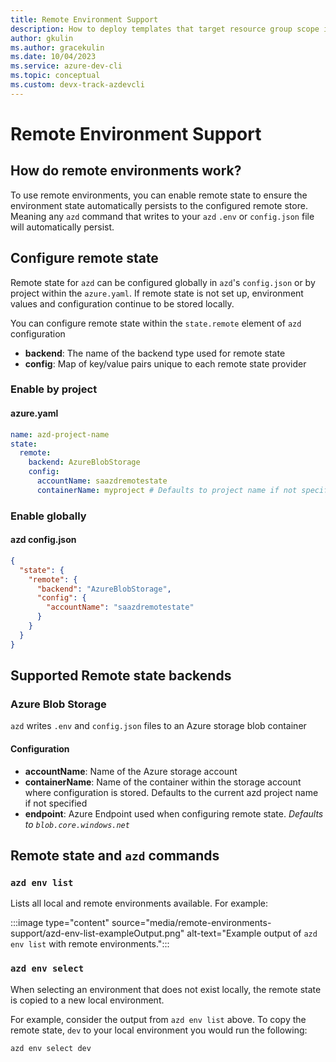 ```yaml
---
title: Remote Environment Support
description: How to deploy templates that target resource group scope instead of subscription scope with the Azure Developer CLI (azd)
author: gkulin
ms.author: gracekulin
ms.date: 10/04/2023
ms.service: azure-dev-cli
ms.topic: conceptual
ms.custom: devx-track-azdevcli
---
```



# Remote Environment Support

## How do remote environments work?
To use remote environments, you can enable remote state to ensure the environment state automatically persists to the configured remote store. Meaning any `azd` command that writes to your `azd` `.env` or `config.json` file will automatically persist. 

## Configure remote state
Remote state for `azd` can be configured globally in `azd`'s `config.json` or by project within the `azure.yaml`. If remote state is not set up, environment values and configuration continue to be stored locally.

You can configure remote state within the `state.remote` element of `azd` configuration

- **backend**: The name of the backend type used for remote state
- **config**: Map of key/value pairs unique to each remote state provider

### Enable by project

#### azure.yaml
```yaml
name: azd-project-name
state:
  remote:
    backend: AzureBlobStorage
    config:
      accountName: saazdremotestate
      containerName: myproject # Defaults to project name if not specified
```

### Enable globally

#### azd config.json
```json
{
  "state": {
    "remote": {
      "backend": "AzureBlobStorage",
      "config": {
        "accountName": "saazdremotestate"
      }
    }
  }
}
```

## Supported Remote state backends

### Azure Blob Storage

`azd` writes `.env` and `config.json` files to an Azure storage blob container

#### Configuration
- **accountName**: Name of the Azure storage account
- **containerName**: Name of the container within the storage account where configuration is stored. Defaults to the current azd project name if not specified
- **endpoint**: Azure Endpoint used when configuring remote state. _Defaults to `blob.core.windows.net`_

## Remote state and `azd` commands

### `azd env list`
Lists all local and remote environments available. For example:

:::image type="content" source="media/remote-environments-support/azd-env-list-exampleOutput.png" alt-text="Example output of `azd env list` with remote environments.":::

### `azd env select`

When selecting an environment that does not exist locally, the remote state is copied to a new local environment. 

For example, consider the output from `azd env list` above. To copy the remote state, `dev` to your local environment you would run the following:

```azdeveloper
azd env select dev
``` 

